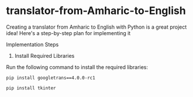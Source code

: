 # translator-from-Amharic-to-English
Creating a translator from Amharic to English with Python is a great project idea! Here's a step-by-step plan for implementing it



Implementation Steps

1. Install Required Libraries

Run the following command to install the required libraries:

    pip install googletrans==4.0.0-rc1

    pip install tkinter
